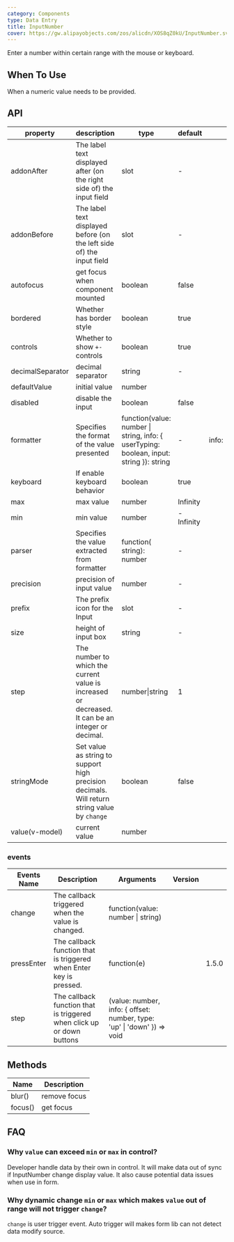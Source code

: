 ```yaml
---
category: Components
type: Data Entry
title: InputNumber
cover: https://gw.alipayobjects.com/zos/alicdn/XOS8qZ0kU/InputNumber.svg
---
```


Enter a number within certain range with the mouse or keyboard.

## When To Use

When a numeric value needs to be provided.

## API

| property | description | type | default |  |
| --- | --- | --- | --- | --- |
| addonAfter | The label text displayed after (on the right side of) the input field | slot | - |  |
| addonBefore | The label text displayed before (on the left side of) the input field | slot | - |  |
| autofocus | get focus when component mounted | boolean | false |  |
| bordered | Whether has border style | boolean | true |  |
| controls | Whether to show `+-` controls | boolean | true |  |
| decimalSeparator | decimal separator | string | - |  |
| defaultValue | initial value | number |  |  |
| disabled | disable the input | boolean | false |  |
| formatter | Specifies the format of the value presented | function(value: number \| string, info: { userTyping: boolean, input: string }): string | - | info:  |
| keyboard | If enable keyboard behavior | boolean | true |  |
| max | max value | number | Infinity |  |
| min | min value | number | -Infinity |  |
| parser | Specifies the value extracted from formatter | function( string): number | - |  |
| precision | precision of input value | number | - |  |
| prefix | The prefix icon for the Input | slot | - |  |
| size | height of input box | string | - |  |
| step | The number to which the current value is increased or decreased. It can be an integer or decimal. | number\|string | 1 |  |
| stringMode | Set value as string to support high precision decimals. Will return string value by `change` | boolean | false |  |
| value(v-model) | current value | number |  |  |

### events

| Events Name | Description | Arguments | Version |  |
| --- | --- | --- | --- | --- |
| change | The callback triggered when the value is changed. | function(value: number \| string) |  |  |
| pressEnter | The callback function that is triggered when Enter key is pressed. | function(e) |  | 1.5.0 |
| step | The callback function that is triggered when click up or down buttons | (value: number, info: { offset: number, type: 'up' \| 'down' }) => void |  |  |

## Methods

| Name    | Description  |
| ------- | ------------ |
| blur()  | remove focus |
| focus() | get focus    |

## FAQ

### Why `value` can exceed `min` or `max` in control?

Developer handle data by their own in control. It will make data out of sync if InputNumber change display value. It also cause potential data issues when use in form.

### Why dynamic change `min` or `max` which makes `value` out of range will not trigger `change`?

`change` is user trigger event. Auto trigger will makes form lib can not detect data modify source.
